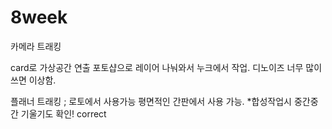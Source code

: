 # 8week
카메라 트래킹

card로 가상공간 연출
포토샵으로 레이어 나눠와서 누크에서 작업.
디노이즈 너무 많이 쓰면 이상함.

플래너 트래킹
; 로토에서 사용가능 평면적인 간판에서 사용 가능.
*합성작업시 중간중간 기울기도 확인! 
correct
